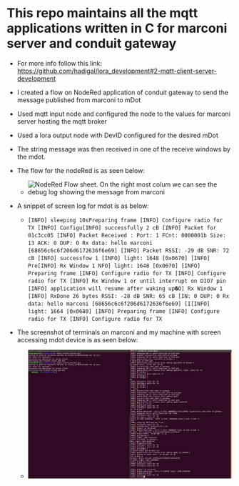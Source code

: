 # This repo maintains all the mqtt applications written in C for marconi server and conduit gateway
- For more info follow this link: https://github.com/hadigal/lora_development#2-mqtt-client-server-development
- I created a flow on NodeRed application of conduit gateway to send the message published from marconi to mDot
- Used mqtt input node and configured the node to the values for marconi server hosting the mqtt broker
- Used a lora output node with DevID configured for the desired mDot
- The string message was then received in one of the receive windows by the mdot.
- The flow for the nodeRed is as seen below:
  * ![NodeRed Flow sheet. On  the right most colum we can see the debug log showing the message from marconi](https://github.com/hadigal/lora_development/tree/master/mqtt/marconi_mdot_logs/nodered_mqtt_lora.png)

- A snippet of screen log for mdot is as below:
  * `[INFO] sleeping 10sPreparing frame
  [INFO] Configure radio for TX
  [INFO] Configu[INFO] successfully 2 cB
  [INFO] Packet for 01c3cc05
  [INFO] Packet Received : Port: 1 FCnt: 0000001b Size: 13 ACK: 0 DUP: 0
  Rx data: hello marconi [68656c6c6f206d6172636f6e69]
  [INFO] Packet RSSI: -29 dB SNR: 72 cB
  [INFO] successfow 1
  [INFO] light: 1648 [0x0670]
  [INFO] Pre[INFO] Rx Window 1
  NFO] light: 1648 [0x0670]
  [INFO] Preparing frame
  [INFO] Configure radio for TX
  [INFO] Configure radio for TX
  [INFO] Rx Window 1
  or until interrupt on DIO7 pin
  [INFO] application will resume after waking up�O] Rx Window 1
  [INFO] RxDone 26 bytes RSSI: -28 dB SNR: 65 cB
  [IN: 0 DUP: 0
  Rx data: hello marconi [68656c6c6f206d6172636f6e69]
  [I[INFO] light: 1664 [0x0680]
  [INFO] Preparing frame
  [INFO] Configure radio for TX
  [INFO] Configure radio for TX`

- The screenshot of terminals on marconi and my machine with screen accessing mdot device is as seen below:
  * ![Terminal logs: left(marconi terminal) right(screen log for mdot)](https://github.com/hadigal/lora_development/blob/master/mqtt/marconi_mdot_logs/mqtt_marconi_gateway_mdot.png)
